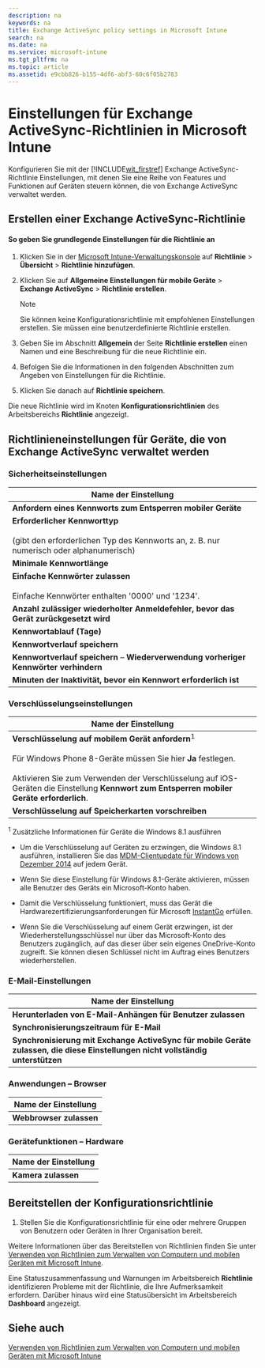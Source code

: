 ```yaml
---
description: na
keywords: na
title: Exchange ActiveSync policy settings in Microsoft Intune
search: na
ms.date: na
ms.service: microsoft-intune
ms.tgt_pltfrm: na
ms.topic: article
ms.assetid: e9cbb826-b155-4df6-abf3-60c6f05b2783
---
```

# Einstellungen f&#252;r Exchange ActiveSync-Richtlinien in Microsoft Intune
Konfigurieren Sie mit der [!INCLUDE[wit_firstref](../Token/wit_firstref_md.md)] Exchange ActiveSync-Richtlinie Einstellungen, mit denen Sie eine Reihe von Features und Funktionen auf Geräten steuern können, die von Exchange ActiveSync verwaltet werden.

## Erstellen einer Exchange ActiveSync-Richtlinie

#### So geben Sie grundlegende Einstellungen für die Richtlinie an

1.  Klicken Sie in der [Microsoft Intune-Verwaltungskonsole](https://manage.microsoft.com) auf **Richtlinie** &gt; **Übersicht** &gt; **Richtlinie hinzufügen**.

2.  Klicken Sie auf **Allgemeine Einstellungen für mobile Geräte** &gt; **Exchange ActiveSync** &gt; **Richtlinie erstellen**.

    > [!NOTE]
    > Sie können keine Konfigurationsrichtlinie mit empfohlenen Einstellungen erstellen. Sie müssen eine benutzerdefinierte Richtlinie erstellen.

3.  Geben Sie im Abschnitt **Allgemein** der Seite **Richtlinie erstellen** einen Namen und eine Beschreibung für die neue Richtlinie ein.

4.  Befolgen Sie die Informationen in den folgenden Abschnitten zum Angeben von Einstellungen für die Richtlinie.

5.  Klicken Sie danach auf **Richtlinie speichern**.

Die neue Richtlinie wird im Knoten **Konfigurationsrichtlinien** des Arbeitsbereichs **Richtlinie** angezeigt.

## <a name="BKMK_Settings"></a>Richtlinieneinstellungen für Geräte, die von Exchange ActiveSync verwaltet werden

### <a name="BKMK_sec"></a>Sicherheitseinstellungen

|Name der Einstellung|
|------------------------|
|**Anfordern eines Kennworts zum Entsperren mobiler Geräte**|
|**Erforderlicher Kennworttyp**<br /><br />(gibt den erforderlichen Typ des Kennworts an, z. B. nur numerisch oder alphanumerisch)|
|**Minimale Kennwortlänge**|
|**Einfache Kennwörter zulassen**<br /><br />Einfache Kennwörter enthalten '0000' und '1234'.|
|**Anzahl zulässiger wiederholter Anmeldefehler, bevor das Gerät zurückgesetzt wird**|
|**Kennwortablauf (Tage)**|
|**Kennwortverlauf speichern**|
|**Kennwortverlauf speichern** – **Wiederverwendung vorheriger Kennwörter verhindern**|
|**Minuten der Inaktivität, bevor ein Kennwort erforderlich ist**|

### Verschlüsselungseinstellungen

|Name der Einstellung|
|------------------------|
|**Verschlüsselung auf mobilem Gerät anfordern**<sup>1</sup><br /><br />Für Windows Phone 8-Geräte müssen Sie hier **Ja** festlegen.<br /><br />Aktivieren Sie zum Verwenden der Verschlüsselung auf iOS-Geräten die Einstellung **Kennwort zum Entsperren mobiler Geräte erforderlich**.|
|**Verschlüsselung auf Speicherkarten vorschreiben**|
<sup>1</sup> Zusätzliche Informationen für Geräte die Windows 8.1 ausführen

-   Um die Verschlüsselung auf Geräten zu erzwingen, die Windows 8.1 ausführen, installieren Sie das [MDM-Clientupdate für Windows von Dezember 2014](http://support.microsoft.com/kb/3013816) auf jedem Gerät.

-   Wenn Sie diese Einstellung für Windows 8.1-Geräte aktivieren, müssen alle Benutzer des Geräts ein Microsoft-Konto haben.

-   Damit die Verschlüsselung funktioniert, muss das Gerät die Hardwarezertifizierungsanforderungen für Microsoft [InstantGo](http://blogs.windows.com/bloggingwindows/2014/06/19/instantgo-a-better-way-to-sleep/) erfüllen.

-   Wenn Sie die Verschlüsselung auf einem Gerät erzwingen, ist der Wiederherstellungsschlüssel nur über das Microsoft-Konto des Benutzers zugänglich, auf das dieser über sein eigenes OneDrive-Konto zugreift. Sie können diesen Schlüssel nicht im Auftrag eines Benutzers wiederherstellen.

### <a name="BKMK_email"></a>E-Mail-Einstellungen

|Name der Einstellung|
|------------------------|
|**Herunterladen von E-Mail-Anhängen für Benutzer zulassen**|
|**Synchronisierungszeitraum für E-Mail**|
|**Synchronisierung mit Exchange ActiveSync für mobile Geräte zulassen, die diese Einstellungen nicht vollständig unterstützen**|

### <a name="BKMK_browser"></a>Anwendungen – Browser

|Name der Einstellung|
|------------------------|
|**Webbrowser zulassen**|

### <a name="BKMK_hard"></a>Gerätefunktionen – Hardware

|Name der Einstellung|
|------------------------|
|**Kamera zulassen**|

## Bereitstellen der Konfigurationsrichtlinie

1.  Stellen Sie die Konfigurationsrichtlinie für eine oder mehrere Gruppen von Benutzern oder Geräten in Ihrer Organisation bereit.

Weitere Informationen über das Bereitstellen von Richtlinien finden Sie unter [Verwenden von Richtlinien zum Verwalten von Computern und mobilen Geräten mit Microsoft Intune](../Topic/Use_policies_to_manage_computers_and_mobile_devices_with_Microsoft_Intune.md).

Eine Statuszusammenfassung und Warnungen im Arbeitsbereich **Richtlinie** identifizieren Probleme mit der Richtlinie, die Ihre Aufmerksamkeit erfordern. Darüber hinaus wird eine Statusübersicht im Arbeitsbereich **Dashboard** angezeigt.

## Siehe auch
[Verwenden von Richtlinien zum Verwalten von Computern und mobilen Geräten mit Microsoft Intune](../Topic/Use_policies_to_manage_computers_and_mobile_devices_with_Microsoft_Intune.md)

